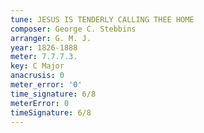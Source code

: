 ```yaml
---
tune: JESUS IS TENDERLY CALLING THEE HOME
composer: George C. Stebbins
arranger: G. M. J.
year: 1826-1888
meter: 7.7.7.3.
key: C Major
anacrusis: 0
meter_error: '0'
time_signature: 6/8
meterError: 0
timeSignature: 6/8
---
```


